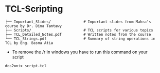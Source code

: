 # TCL-Scripting

```text
├── Important_Slides/               # Important slides from Mahra's course by Dr. Dina Tantawy
├── Scripts/                        # TCL scripts for various topics
├── TCL_Detailed_Notes.pdf          # Written notes from the course
└── TCL_Strings.pdf                 # Summary of string operations in TCL by Eng. Basma Atia
```




- To remove the /r in windows you have to run this command on your script 
```sh
dos2unix script.tcl
```
